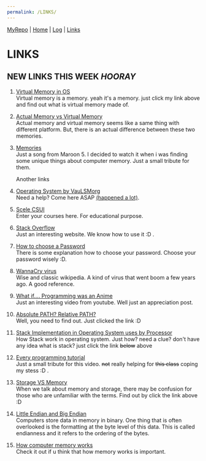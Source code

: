 ```yaml
---
permalink: /LINKS/
---
```


[MyRepo](https://github.com/billyvande/os212) | [Home](https://billyvande.github.io/os212/) | [Log](https://billyvande.github.io/os212/TXT/mylog.txt) |  [Links](https://billyvande.github.io/os212/LINKS/)

# LINKS

## NEW LINKS THIS WEEK *HOORAY*

1. [Virtual Memory in OS](https://www.geeksforgeeks.org/virtual-memory-in-operating-system/)<br>
   Virtual memory is a memory. yeah it's a memory. just click my link above and find out what is virtual memory made of.

2. [Actual Memory vs Virtual Memory](https://pediaa.com/what-is-the-difference-between-physical-and-virtual-memory/)<br>
   Actual memory and virtual memory seems like a same thing with different platform. But, there is an actual difference between these two memories.

3. [Memories](https://www.youtube.com/watch?v=SlPhMPnQ58k/)<br>
   Just a song from Maroon 5. I decided to watch it when i was finding some unique things about computer memory. Just a small tribute for them.

   Another links


1. [Operating System by VauLSMorg](https://os.vlsm.org/)<br>
   Need a help? Come here ASAP <u>(happened a lot)</u>.

2. [Scele CSUI](https://scele.cs.ui.ac.id/)<br>
   Enter your courses here. For educational purpose. 

3. [Stack Overflow](https://stackoverflow.com/)<br>
   Just an interesting website. We know how to use it :D .

4. [How to choose a Password](https://www.youtube.com/watch?v=3NjQ9b3pgIg)<br>
   There is some explanation how to choose your password. Choose your password wisely :D.

5. [WannaCry virus](https://en.wikipedia.org/wiki/WannaCry_ransomware_attack)<br>
   Wise and classic wikipedia. A kind of virus that went boom a few years ago. A good reference. 

6. [What if.... Programming was an Anime](https://www.youtube.com/watch?v=pKO9UjSeLew/)<br>
   Just an interesting video from youtube. Well just an appreciation post.
   
7. [Absolute PATH? Relative PATH?](https://www.computerhope.com/issues/ch001708.htm/)<br>
   Well, you need to find out. Just clicked the link :D  <u></u>

8. [Stack Implementation in Operating System uses by Processor](https://www.geeksforgeeks.org/stack-implementation-in-operating-system-uses-by-processor/?ref=rp)<br>
   How Stack work in operating system. Just how? need a clue? don't have any idea what is stack? just click the link ~~below~~ above 

9. [Every programming tutorial](https://www.youtube.com/watch?v=MAlSjtxy5ak/)<br>
   Just a small tribute for this video. ~~not~~ really helping for ~~this class~~ coping my stess :D .

10. [Storage VS Memory](https://www.pcmag.com/encyclopedia/term/storage-vs-memory/)<br>
   When we talk about memory and storage, there may be confusion for those who are unfamiliar with the terms. Find out by click the link above :D

11. [Little Endian and Big Endian](https://www.section.io/engineering-education/what-is-little-endian-and-big-endian/)<br>
   Computers store data in memory in binary. One thing that is often overlooked is the formatting at the byte level of this data. This is called endianness and it refers to the ordering of the bytes. 

12. [How computer memory works](https://www.youtube.com/watch?v=p3q5zWCw8J4/)<br>
   Check it out if u think that how memory works is important.
